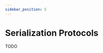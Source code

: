 ```yaml
---
sidebar_position: 5
---
```


# Serialization Protocols

TODO

<!-- JSON vs Borsh and when to use either -->

<!-- Description of json wrapper types like U128 -->